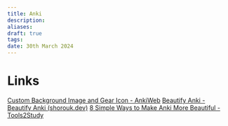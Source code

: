 ```yaml
---
title: Anki
description: 
aliases: 
draft: true
tags: 
date: 30th March 2024
---
```

# Links
[Custom Background Image and Gear Icon - AnkiWeb](https://ankiweb.net/shared/info/1210908941)
[Beautify Anki - Beautify Anki (shorouk.dev)](https://beautify-anki.shorouk.dev/)
[8 Simple Ways to Make Anki More Beautiful - Tools2Study](https://tools2study.com/en/learn/make-anki-beautiful/#:~:text=8%20Simple%20Ways%20to%20Make%20Anki%20More%20Beautiful,...%208%208.%20Activate%20Anki%20Dark%20Mode%20)